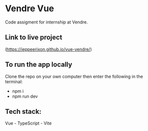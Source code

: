 # Vendre Vue
Code assigment for internship at Vendre.

## Link to live project
(https://jeppeerixon.github.io/vue-vendre/)

## To run the app locally

Clone the repo on your own computer then enter the following in the terminal:

- npm i
- npm run dev

## Tech stack:
Vue - TypeScript - Vite
